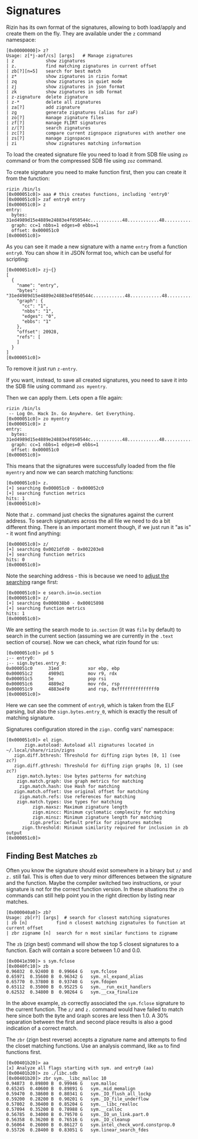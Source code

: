 # Signatures

Rizin has its own format of the signatures, allowing to both load/apply and
create them on the fly. They are available under the `z` command namespace:

```
[0x00000000]> z?
Usage: z[*j-aof/cs] [args]   # Manage zignatures
| z            show zignatures
| z.           find matching zignatures in current offset
| zb[?][n=5]   search for best match
| z*           show zignatures in rizin format
| zq           show zignatures in quiet mode
| zj           show zignatures in json format
| zk           show zignatures in sdb format
| z-zignature  delete zignature
| z-*          delete all zignatures
| za[?]        add zignature
| zg           generate zignatures (alias for zaF)
| zo[?]        manage zignature files
| zf[?]        manage FLIRT signatures
| z/[?]        search zignatures
| zc[?]        compare current zignspace zignatures with another one
| zs[?]        manage zignspaces
| zi           show zignatures matching information
```
To load the created signature file you need to load it from SDB file using `zo` command or
from the compressed SDB file using `zoz` command.

To create signature you need to make function first, then you can create it from the function:
```
rizin /bin/ls
[0x000051c0]> aaa # this creates functions, including 'entry0'
[0x000051c0]> zaf entry0 entry
[0x000051c0]> z
entry:
  bytes: 31ed4989d15e4889e24883e4f050544c............48............48............ff..........f4
  graph: cc=1 nbbs=1 edges=0 ebbs=1
  offset: 0x000051c0
[0x000051c0]>
```
As you can see it made a new signature with a name `entry` from a function `entry0`.
You can show it in JSON format too, which can be useful for scripting:
```
[0x000051c0]> zj~{}
[
  {
    "name": "entry",
    "bytes": "31ed4989d15e4889e24883e4f050544c............48............48............ff..........f4",
    "graph": {
      "cc": "1",
      "nbbs": "1",
      "edges": "0",
      "ebbs": "1"
    },
    "offset": 20928,
    "refs": [
    ]
  }
]
[0x000051c0]>
```
To remove it just run `z-entry`.

If you want, instead, to save all created signatures, you need to save it into the SDB file using command `zos myentry`.

Then we can apply them. Lets open a file again:
```
rizin /bin/ls
 -- Log On. Hack In. Go Anywhere. Get Everything.
[0x000051c0]> zo myentry
[0x000051c0]> z
entry:
  bytes: 31ed4989d15e4889e24883e4f050544c............48............48............ff..........f4
  graph: cc=1 nbbs=1 edges=0 ebbs=1
  offset: 0x000051c0
[0x000051c0]>
```
This means that the signatures were successfully loaded from the file `myentry` and now we can
search matching functions:
```
[0x000051c0]> z.
[+] searching 0x000051c0 - 0x000052c0
[+] searching function metrics
hits: 1
[0x000051c0]>
```
Note that `z.` command just checks the signatures against the current address.
To search signatures across the all file we need to do a bit different thing.
There is an important moment though, if we just run it "as is" - it wont find anything:
```
[0x000051c0]> z/
[+] searching 0x0021dfd0 - 0x002203e8
[+] searching function metrics
hits: 0
[0x000051c0]>
```
Note the searching address - this is because we need to [adjust the searching](../search_bytes/configurating_the_search.md) range first:
```
[0x000051c0]> e search.in=io.section
[0x000051c0]> z/
[+] searching 0x000038b0 - 0x00015898
[+] searching function metrics
hits: 1
[0x000051c0]>
```
We are setting the search mode to `io.section` (it was `file` by default) to search in the current
section (assuming we are currently in the `.text` section of course).
Now we can check, what rizin found for us:
```
[0x000051c0]> pd 5
;-- entry0:
;-- sign.bytes.entry_0:
0x000051c0      31ed           xor ebp, ebp
0x000051c2      4989d1         mov r9, rdx
0x000051c5      5e             pop rsi
0x000051c6      4889e2         mov rdx, rsp
0x000051c9      4883e4f0       and rsp, 0xfffffffffffffff0
[0x000051c0]>
```
Here we can see the comment of `entry0`, which is taken from the ELF parsing, but also the
`sign.bytes.entry_0`, which is exactly the result of matching signature.

Signatures configuration stored in the `zign.` config vars' namespace:
```
[0x000051c0]> el zign.
       zign.autoload: Autoload all zignatures located in ~/.local/share/rizin/zigns
   zign.diff.bthresh: Threshold for diffing zign bytes [0, 1] (see zc?)
   zign.diff.gthresh: Threshold for diffing zign graphs [0, 1] (see zc?)
    zign.match.bytes: Use bytes patterns for matching
    zign.match.graph: Use graph metrics for matching
     zign.match.hash: Use Hash for matching
   zign.match.offset: Use original offset for matching
     zign.match.refs: Use references for matching
    zign.match.types: Use types for matching
          zign.maxsz: Maximum zignature length
          zign.mincc: Minimum cyclomatic complexity for matching
          zign.minsz: Minimum zignature length for matching
         zign.prefix: Default prefix for zignatures matches
      zign.threshold: Minimum similarity required for inclusion in zb output
[0x000051c0]>
```

## Finding Best Matches `zb`

Often you know the signature should exist somewhere in a binary but `z/` and
`z.` still fail. This is often due to very minor differences between the
signature and the function. Maybe the compiler switched two instructions, or
your signature is not for the correct function version. In these situations the
`zb` commands can still help point you in the right direction by listing near
matches.

```
[0x000040a0]> zb?
Usage: zb[r?] [args]  # search for closest matching signatures
| zb [n]           find n closest matching zignatures to function at current offset
| zbr zigname [n]  search for n most similar functions to zigname
```

The `zb` (zign best) command will show the top 5 closest signatures to a
function. Each will contain a score between 1.0 and 0.0.

```
[0x0041e390]> s sym.fclose
[0x0040fc10]> zb
0.96032  0.92400 B  0.99664 G   sym.fclose
0.65971  0.35600 B  0.96342 G   sym._nl_expand_alias
0.65770  0.37800 B  0.93740 G   sym.fdopen
0.65112  0.35000 B  0.95225 G   sym.__run_exit_handlers
0.62532  0.34800 B  0.90264 G   sym.__cxa_finalize
```

In the above example, `zb` correctly associated the `sym.fclose` signature to
the current function. The `z/` and `z.` command would have failed to match here
since both the `B`yte and `G`raph scores are less then 1.0. A 30% separation
between the first and second place results is also a good indication of a
correct match.

The `zbr` (zign best reverse) accepts a zignature name and attempts to find the
closet matching functions. Use an analysis command, like `aa` to find functions
first.

```
[0x00401b20]> aa
[x] Analyze all flags starting with sym. and entry0 (aa)
[0x00401b20]> zo ./libc.sdb
[0x00401b20]> zbr sym.__libc_malloc 10
0.94873  0.89800 B  0.99946 G   sym.malloc
0.65245  0.40600 B  0.89891 G   sym._mid_memalign
0.59470  0.38600 B  0.80341 G   sym._IO_flush_all_lockp
0.59200  0.28200 B  0.90201 G   sym._IO_file_underflow
0.57802  0.30400 B  0.85204 G   sym.__libc_realloc
0.57094  0.35200 B  0.78988 G   sym.__calloc
0.56785  0.34000 B  0.79570 G   sym._IO_un_link.part.0
0.56358  0.36200 B  0.76516 G   sym._IO_cleanup
0.56064  0.26000 B  0.86127 G   sym.intel_check_word.constprop.0
0.55726  0.28400 B  0.83051 G   sym.linear_search_fdes
```
